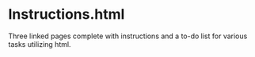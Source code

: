 # Instructions.html
Three linked pages complete with instructions and a to-do list for various tasks utilizing html.
